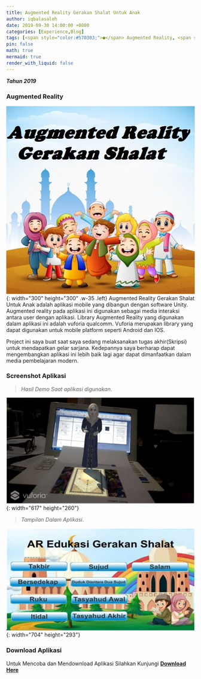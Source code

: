 ```yaml
---
title: Augmented Reality Gerakan Shalat Untuk Anak
author: iqbalasaleh
date: 2019-09-30 14:00:00 +0800
categories: [Experience,Blog]
tags: [<span style="color:#570303;">●</span> Augmented Reality, <span style="color:#FA9B48;">●</span> Mobile Apps]
pin: false
math: true
mermaid: true
render_with_liquid: false
---
```


***Tahun 2019***

### Augmented Reality

![Icon Apps](/assets/img/posts_images/iconaplikasi.jpg){: width="300" height="300" .w-35 .left}
Augmented Reality Gerakan Shalat Untuk Anak adalah aplikasi mobile yang dibangun dengan software Unity. 
Augmented reality pada aplikasi ini digunakan sebagai media interaksi antara user dengan aplikasi. 
Library Augmented Reality yang digunakan dalam aplikasi ini adalah vuforia qualcomm. 
Vuforia merupakan library yang dapat digunakan untuk mobile platform seperti Android dan IOS.

Project ini saya buat saat saya sedang melaksanakan tugas akhir(Skripsi) untuk mendapatkan gelar sarjana.
Kedepannya saya berharap dapat mengembangkan aplikasi ini lebih baik lagi agar dapat dimanfaatkan dalam media pembelajaran modern.

### Screenshot Aplikasi 
> _Hasil Demo Saat aplikasi digunakan_.

![Demo1](/assets/img/posts_images/ScreenshotDemo.png){: width="617" height="260"}

> _Tampilan Dalam Aplikasi_.

![](/assets/img/posts_images/Screenshotdemo2.png){: width="704" height="293"}

### Download Aplikasi

Untuk Mencoba dan Mendownload Aplikasi Silahkan Kunjungi [**Download Here**](https://drive.google.com/drive/folders/10uPK7I5-TvDymwj7v4z8Mpd04q9pX352?usp=sharing)

